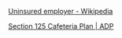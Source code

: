 
[Uninsured employer - Wikipedia](https://en.wikipedia.org/wiki/Uninsured_employer)

[Section 125 Cafeteria Plan | ADP](https://www.adp.com/resources/articles-and-insights/articles/s/section-125-cafeteria-plan.aspx)
